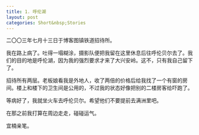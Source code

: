 ```yaml
---
title: 1. 呼伦湖
layout: post
categories: Short&nbsp;Stories
---
```


二〇〇三年七月十三日于博客图镇铁道招待所。

我在路上病了。吐得一塌糊涂，摄影队便把我留在这里休息后往呼伦贝尔去了。我们的目的地是呼伦湖，因为我的强烈要求才来了大兴安岭。这不，只有我自己留下了。

招待所有两层。老板娘看我是外地人，收了两倍的价格后给我找了一个有窗的房间。楼上和楼下的卫生间是公用的，不过我的状态好像把别的二楼房客给吓跑了。

等病好了，我就坐火车去呼伦贝尔。希望他们不要提前去满洲里吧。

在那之前我打算在周边走走，碰碰运气。

宜楠亲笔。